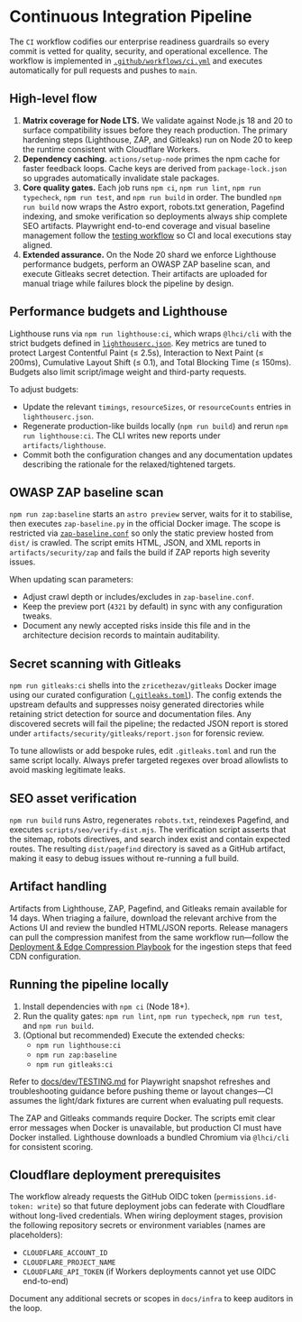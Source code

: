 # Continuous Integration Pipeline

The `CI` workflow codifies our enterprise readiness guardrails so every commit is
vetted for quality, security, and operational excellence. The workflow is
implemented in [`.github/workflows/ci.yml`](../../.github/workflows/ci.yml) and
executes automatically for pull requests and pushes to `main`.

## High-level flow

1. **Matrix coverage for Node LTS.** We validate against Node.js 18 and 20 to
   surface compatibility issues before they reach production. The primary
   hardening steps (Lighthouse, ZAP, and Gitleaks) run on Node 20 to keep the
   runtime consistent with Cloudflare Workers.
2. **Dependency caching.** `actions/setup-node` primes the npm cache for faster
   feedback loops. Cache keys are derived from `package-lock.json` so upgrades
   automatically invalidate stale packages.
3. **Core quality gates.** Each job runs `npm ci`, `npm run lint`,
   `npm run typecheck`, `npm run test`, and `npm run build` in order. The
   bundled `npm run build` now wraps the Astro export, robots.txt generation,
   Pagefind indexing, and smoke verification so deployments always ship complete
   SEO artifacts. Playwright end-to-end coverage and visual baseline management
   follow the [testing workflow](./TESTING.md) so CI and local executions stay
   aligned.
4. **Extended assurance.** On the Node 20 shard we enforce Lighthouse
   performance budgets, perform an OWASP ZAP baseline scan, and execute Gitleaks
   secret detection. Their artifacts are uploaded for manual triage while
   failures block the pipeline by design.

## Performance budgets and Lighthouse

Lighthouse runs via `npm run lighthouse:ci`, which wraps `@lhci/cli` with the
strict budgets defined in [`lighthouserc.json`](../../lighthouserc.json). Key
metrics are tuned to protect Largest Contentful Paint (≤ 2.5s), Interaction to
Next Paint (≤ 200ms), Cumulative Layout Shift (≤ 0.1), and Total Blocking Time
(≤ 150ms). Budgets also limit script/image weight and third-party requests.

To adjust budgets:

- Update the relevant `timings`, `resourceSizes`, or `resourceCounts` entries in
  `lighthouserc.json`.
- Regenerate production-like builds locally (`npm run build`) and rerun
  `npm run lighthouse:ci`. The CLI writes new reports under `artifacts/lighthouse`.
- Commit both the configuration changes and any documentation updates describing
  the rationale for the relaxed/tightened targets.

## OWASP ZAP baseline scan

`npm run zap:baseline` starts an `astro preview` server, waits for it to stabilise,
then executes `zap-baseline.py` in the official Docker image. The scope is
restricted via [`zap-baseline.conf`](../../zap-baseline.conf) so only the static
preview hosted from `dist/` is crawled. The script emits HTML, JSON, and XML
reports in `artifacts/security/zap` and fails the build if ZAP reports high
severity issues.

When updating scan parameters:

- Adjust crawl depth or includes/excludes in `zap-baseline.conf`.
- Keep the preview port (`4321` by default) in sync with any configuration
  tweaks.
- Document any newly accepted risks inside this file and in the architecture
  decision records to maintain auditability.

## Secret scanning with Gitleaks

`npm run gitleaks:ci` shells into the `zricethezav/gitleaks` Docker image using
our curated configuration ([`.gitleaks.toml`](../../.gitleaks.toml)). The config
extends the upstream defaults and suppresses noisy generated directories while
retaining strict detection for source and documentation files. Any discovered
secrets will fail the pipeline; the redacted JSON report is stored under
`artifacts/security/gitleaks/report.json` for forensic review.

To tune allowlists or add bespoke rules, edit `.gitleaks.toml` and run the same
script locally. Always prefer targeted regexes over broad allowlists to avoid
masking legitimate leaks.

## SEO asset verification

`npm run build` runs Astro, regenerates `robots.txt`, reindexes Pagefind, and
executes `scripts/seo/verify-dist.mjs`. The verification script asserts that the
sitemap, robots directives, and search index exist and contain expected routes.
The resulting `dist/pagefind` directory is saved as a GitHub artifact, making it
easy to debug issues without re-running a full build.

## Artifact handling

Artifacts from Lighthouse, ZAP, Pagefind, and Gitleaks remain available for 14
days. When triaging a failure, download the relevant archive from the Actions UI
and review the bundled HTML/JSON reports. Release managers can pull the
compression manifest from the same workflow run—follow the
[Deployment & Edge Compression Playbook](./DEPLOYMENT.md) for the ingestion
steps that feed CDN configuration.

## Running the pipeline locally

1. Install dependencies with `npm ci` (Node 18+).
2. Run the quality gates: `npm run lint`, `npm run typecheck`, `npm run test`,
   and `npm run build`.
3. (Optional but recommended) Execute the extended checks:
   - `npm run lighthouse:ci`
   - `npm run zap:baseline`
   - `npm run gitleaks:ci`

Refer to [docs/dev/TESTING.md](./TESTING.md) for Playwright snapshot refreshes
and troubleshooting guidance before pushing theme or layout changes—CI assumes
the light/dark fixtures are current when evaluating pull requests.

The ZAP and Gitleaks commands require Docker. The scripts emit clear error
messages when Docker is unavailable, but production CI must have Docker
installed. Lighthouse downloads a bundled Chromium via `@lhci/cli` for
consistent scoring.

## Cloudflare deployment prerequisites

The workflow already requests the GitHub OIDC token (`permissions.id-token:
write`) so that future deployment jobs can federate with Cloudflare without
long-lived credentials. When wiring deployment stages, provision the following
repository secrets or environment variables (names are placeholders):

- `CLOUDFLARE_ACCOUNT_ID`
- `CLOUDFLARE_PROJECT_NAME`
- `CLOUDFLARE_API_TOKEN` (if Workers deployments cannot yet use OIDC end-to-end)

Document any additional secrets or scopes in `docs/infra` to keep auditors in the
loop.
